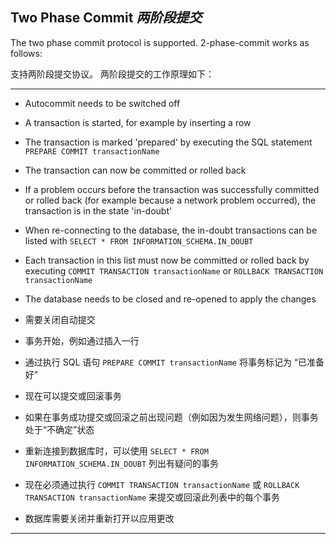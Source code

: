 ## Two Phase Commit *两阶段提交*

The two phase commit protocol is supported.
2-phase-commit works as follows:


支持两阶段提交协议。
两阶段提交的工作原理如下：

---

* Autocommit needs to be switched off
* A transaction is started, for example by inserting a row
* The transaction is marked 'prepared' by executing the SQL statement `PREPARE COMMIT transactionName`
* The transaction can now be committed or rolled back
* If a problem occurs before the transaction was successfully committed or rolled back (for example because a network problem occurred), the transaction is in the state 'in-doubt'
* When re-connecting to the database, the in-doubt transactions can be listed with `SELECT * FROM INFORMATION_SCHEMA.IN_DOUBT`
* Each transaction in this list must now be committed or rolled back by executing `COMMIT TRANSACTION transactionName` or `ROLLBACK TRANSACTION transactionName`
* The database needs to be closed and re-opened to apply the changes 


* 需要关闭自动提交
* 事务开始，例如通过插入一行
* 通过执行 SQL 语句 `PREPARE COMMIT transactionName` 将事务标记为 “已准备好”
* 现在可以提交或回滚事务
* 如果在事务成功提交或回滚之前出现问题（例如因为发生网络问题），则事务处于“不确定”状态
* 重新连接到数据库时，可以使用 `SELECT * FROM INFORMATION_SCHEMA.IN_DOUBT` 列出有疑问的事务
* 现在必须通过执行 `COMMIT TRANSACTION transactionName` 或 `ROLLBACK TRANSACTION transactionName` 来提交或回滚此列表中的每个事务
* 数据库需要关闭并重新打开以应用更改

---
